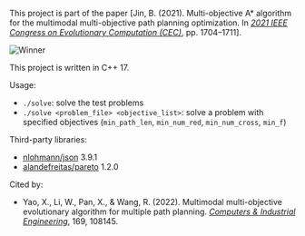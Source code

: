 This project is part of the paper [Jin, B. (2021). Multi-objective A* algorithm for the multimodal multi-objective path planning optimization. In [*2021 IEEE Congress on Evolutionary Computation (CEC)*](https://doi.org/10.1109/CEC45853.2021.9504943), pp. 1704–1711].

![Winner](certificate.png)

This project is written in C++ 17.

Usage:
- `./solve`: solve the test problems
- `./solve <problem_file> <objective_list>`: solve a problem with specified objectives (`min_path_len`, `min_num_red`, `min_num_cross`, `min_f`)

Third-party libraries:
- [nlohmann/json](https://nlohmann.github.io/json/) 3.9.1
- [alandefreitas/pareto](https://alandefreitas.github.io/pareto/) 1.2.0

Cited by:
- Yao, X., Li, W., Pan, X., & Wang, R. (2022). Multimodal multi-objective evolutionary algorithm for multiple path planning. [*Computers & Industrial Engineering*](https://doi.org/10.1016/j.cie.2022.108145), 169, 108145.
